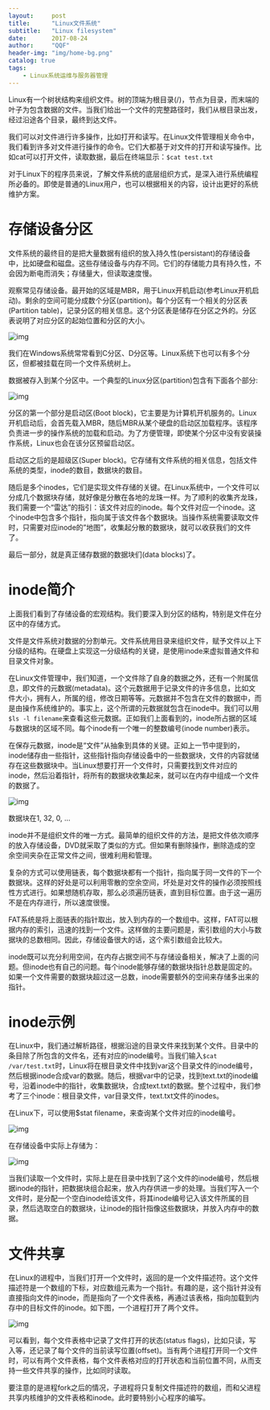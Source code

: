 ```yaml
---
layout:     post
title:      "Linux文件系统"
subtitle:   "Linux filesystem"
date:       2017-08-24
author:     "QQF"
header-img: "img/home-bg.png"
catalog: true
tags:
    - Linux系统运维与服务器管理
---
```


Linux有一个树状结构来组织文件。树的顶端为根目录(/)，节点为目录，而末端的叶子为包含数据的文件。当我们给出一个文件的完整路径时，我们从根目录出发，经过沿途各个目录，最终到达文件。

我们可以对文件进行许多操作，比如打开和读写。在Linux文件管理相关命令中，我们看到许多对文件进行操作的命令。它们大都基于对文件的打开和读写操作。比如cat可以打开文件，读取数据，最后在终端显示：`$cat test.txt`

对于Linux下的程序员来说，了解文件系统的底层组织方式，是深入进行系统编程所必备的。即使是普通的Linux用户，也可以根据相关的内容，设计出更好的系统维护方案。

# 存储设备分区

文件系统的最终目的是把大量数据有组织的放入持久性(persistant)的存储设备中，比如硬盘和磁盘。这些存储设备与内存不同。它们的存储能力具有持久性，不会因为断电而消失；存储量大，但读取速度慢。

观察常见存储设备。最开始的区域是MBR，用于Linux开机启动(参考Linux开机启动)。剩余的空间可能分成数个分区(partition)。每个分区有一个相关的分区表(Partition table)，记录分区的相关信息。这个分区表是储存在分区之外的。分区表说明了对应分区的起始位置和分区的大小。

![img](/img/in-post/2017-08-24-Linux-filesystem/01.png)

我们在Windows系统常常看到C分区、D分区等。Linux系统下也可以有多个分区，但都被挂载在同一个文件系统树上。

数据被存入到某个分区中。一个典型的Linux分区(partition)包含有下面各个部分:

![img](/img/in-post/2017-08-24-Linux-filesystem/02.png)

分区的第一个部分是启动区(Boot block)，它主要是为计算机开机服务的。Linux开机启动后，会首先载入MBR，随后MBR从某个硬盘的启动区加载程序。该程序负责进一步的操作系统的加载和启动。为了方便管理，即使某个分区中没有安装操作系统，Linux也会在该分区预留启动区。

启动区之后的是超级区(Super block)。它存储有文件系统的相关信息，包括文件系统的类型，inode的数目，数据块的数目。

随后是多个inodes，它们是实现文件存储的关键。在Linux系统中，一个文件可以分成几个数据块存储，就好像是分散在各地的龙珠一样。为了顺利的收集齐龙珠，我们需要一个“雷达”的指引：该文件对应的inode。每个文件对应一个inode。这个inode中包含多个指针，指向属于该文件各个数据块。当操作系统需要读取文件时，只需要对应inode的”地图”，收集起分散的数据块，就可以收获我们的文件了。

最后一部分，就是真正储存数据的数据块们(data blocks)了。

# inode简介

上面我们看到了存储设备的宏观结构。我们要深入到分区的结构，特别是文件在分区中的存储方式。


文件是文件系统对数据的分割单元。文件系统用目录来组织文件，赋予文件以上下分级的结构。在硬盘上实现这一分级结构的关键，是使用inode来虚拟普通文件和目录文件对象。

在Linux文件管理中，我们知道，一个文件除了自身的数据之外，还有一个附属信息，即文件的元数据(metadata)。这个元数据用于记录文件的许多信息，比如文件大小，拥有人，所属的组，修改日期等等。元数据并不包含在文件的数据中，而是由操作系统维护的。事实上，这个所谓的元数据就包含在inode中。我们可以用`$ls -l filename`来查看这些元数据。正如我们上面看到的，inode所占据的区域与数据块的区域不同。每个inode有一个唯一的整数编号(inode number)表示。


在保存元数据，inode是“文件”从抽象到具体的关键。正如上一节中提到的，inode储存由一些指针，这些指针指向存储设备中的一些数据块，文件的内容就储存在这些数据块中。当Linux想要打开一个文件时，只需要找到文件对应的inode，然后沿着指针，将所有的数据块收集起来，就可以在内存中组成一个文件的数据了。

![img](/img/in-post/2017-08-24-Linux-filesystem/03.png)

数据块在1, 32, 0, …

inode并不是组织文件的唯一方式。最简单的组织文件的方法，是把文件依次顺序的放入存储设备，DVD就采取了类似的方式。但如果有删除操作，删除造成的空余空间夹杂在正常文件之间，很难利用和管理。


复杂的方式可以使用链表，每个数据块都有一个指针，指向属于同一文件的下一个数据块。这样的好处是可以利用零散的空余空间，坏处是对文件的操作必须按照线性方式进行。如果想随机存取，那么必须遍历链表，直到目标位置。由于这一遍历不是在内存进行，所以速度很慢。

FAT系统是将上面链表的指针取出，放入到内存的一个数组中。这样，FAT可以根据内存的索引，迅速的找到一个文件。这样做的主要问题是，索引数组的大小与数据块的总数相同。因此，存储设备很大的话，这个索引数组会比较大。

inode既可以充分利用空间，在内存占据空间不与存储设备相关，解决了上面的问题。但inode也有自己的问题。每个inode能够存储的数据块指针总数是固定的。如果一个文件需要的数据块超过这一总数，inode需要额外的空间来存储多出来的指针。

# inode示例

在Linux中，我们通过解析路径，根据沿途的目录文件来找到某个文件。目录中的条目除了所包含的文件名，还有对应的inode编号。当我们输入`$cat /var/test.txt`时，Linux将在根目录文件中找到var这个目录文件的inode编号，然后根据inode合成var的数据。随后，根据var中的记录，找到text.txt的inode编号，沿着inode中的指针，收集数据块，合成text.txt的数据。整个过程中，我们参考了三个inode：根目录文件，var目录文件，text.txt文件的inodes。

在Linux下，可以使用$stat filename，来查询某个文件对应的inode编号。

![img](/img/in-post/2017-08-24-Linux-filesystem/04.png)

在存储设备中实际上存储为：

![img](/img/in-post/2017-08-24-Linux-filesystem/05.png)

当我们读取一个文件时，实际上是在目录中找到了这个文件的inode编号，然后根据inode的指针，把数据块组合起来，放入内存供进一步的处理。当我们写入一个文件时，是分配一个空白inode给该文件，将其inode编号记入该文件所属的目录，然后选取空白的数据块，让inode的指针指像这些数据块，并放入内存中的数据。

# 文件共享

在Linux的进程中，当我们打开一个文件时，返回的是一个文件描述符。这个文件描述符是一个数组的下标，对应数组元素为一个指针。有趣的是，这个指针并没有直接指向文件的inode，而是指向了一个文件表格，再通过该表格，指向加载到内存中的目标文件的inode。如下图，一个进程打开了两个文件。

![img](/img/in-post/2017-08-24-Linux-filesystem/06.png)

可以看到，每个文件表格中记录了文件打开的状态(status flags)，比如只读，写入等，还记录了每个文件的当前读写位置(offset)。当有两个进程打开同一个文件时，可以有两个文件表格，每个文件表格对应的打开状态和当前位置不同，从而支持一些文件共享的操作，比如同时读取。

要注意的是进程fork之后的情况，子进程将只复制文件描述符的数组，而和父进程共享内核维护的文件表格和inode。此时要特别小心程序的编写。